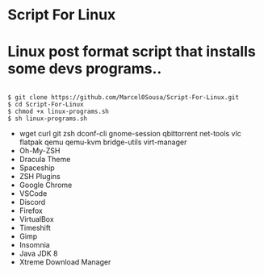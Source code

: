 # Script For Linux
# Linux post format script that installs some devs programs..
```

$ git clone https://github.com/Marcel0Sousa/Script-For-Linux.git   
$ cd Script-For-Linux                                              
$ chmod +x linux-programs.sh                                       
$ sh linux-programs.sh                                              
```

* wget curl git zsh dconf-cli gnome-session qbittorrent net-tools vlc flatpak qemu qemu-kvm bridge-utils virt-manager
* Oh-My-ZSH
* Dracula Theme
* Spaceship
* ZSH Plugins
* Google Chrome
* VSCode
* Discord
* Firefox
* VirtualBox
* Timeshift
* Gimp
* Insomnia
* Java JDK 8
* Xtreme Download Manager
```

